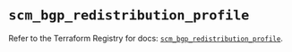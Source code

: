 # `scm_bgp_redistribution_profile`

Refer to the Terraform Registry for docs: [`scm_bgp_redistribution_profile`](https://registry.terraform.io/providers/paloaltonetworks/scm/1.0.2/docs/resources/bgp_redistribution_profile).
